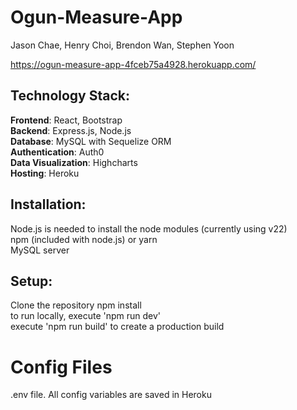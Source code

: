# Ogun-Measure-App
Jason Chae, Henry Choi, Brendon Wan, Stephen Yoon

https://ogun-measure-app-4fceb75a4928.herokuapp.com/

## Technology Stack:  
**Frontend**: React, Bootstrap  
**Backend**: Express.js, Node.js  
**Database**: MySQL with Sequelize ORM  
**Authentication**: Auth0  
**Data Visualization**: Highcharts  
**Hosting**: Heroku 

## Installation:  

Node.js is needed to install the node modules (currently using v22)  
npm (included with node.js) or yarn  
MySQL server

## Setup:

Clone the repository
npm install  
to run locally, execute 'npm run dev'  
execute 'npm run build' to create a production build

# Config Files

.env file. All config variables are saved in Heroku
